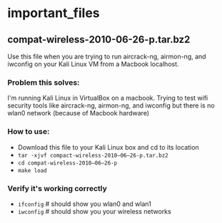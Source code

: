# important_files

## compat-wireless-2010-06-26-p.tar.bz2
Use this file when you are trying to run aircrack-ng, airmon-ng, and iwconfig on your Kali Linux VM from a Macbook localhost.
### Problem this solves:
I'm running Kali Linux in VirtualBox on a macbook.
Trying to test wifi security tools like aircrack-ng, airmon-ng, and iwconfig but there is no wlan0 network (because of Macbook hardware)
### How to use:
- Download this file to your Kali Linux box and cd to its location
- `tar -xjvf compact-wireless-2010–06–26-p.tar.bz2`
- `cd compat-wireless-2010–06–26-p`
- `make load`
### Verify it's working correctly
- `ifconfig` # should show you wlan0 and wlan1
- `iwconfig` # should show you your wireless networks

